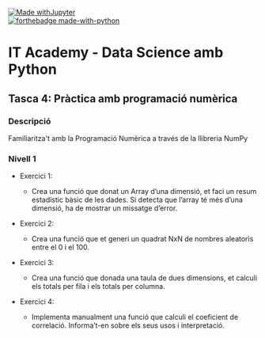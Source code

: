 [![Made withJupyter](https://img.shields.io/badge/Made%20with-Jupyter-orange?style=for-the-badge&logo=Jupyter)](https://jupyter.org/try)  
[![forthebadge made-with-python](http://ForTheBadge.com/images/badges/made-with-python.svg)](https://www.python.org/)  

# IT Academy - Data Science amb Python
## Tasca 4: Pràctica amb programació numèrica
### Descripció
Familiaritza't amb la Programació Numèrica a través de la llibreria NumPy


### Nivell 1

- Exercici 1: 
  - Crea una funció que donat un Array d’una dimensió, et faci un resum estadístic bàsic de les dades. Si detecta que l’array té més d’una dimensió, ha de mostrar un missatge d’error.

- Exercici 2: 
  - Crea una funció que et generi un quadrat NxN de nombres aleatoris entre el 0 i el 100.
  
- Exercici 3:
  - Crea una funció que donada una taula de dues dimensions, et calculi els totals per fila i els totals per columna.

- Exercici 4:
  - Implementa manualment una funció que calculi el coeficient de correlació. Informa’t-en sobre els seus usos i interpretació.
